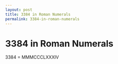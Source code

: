```yaml
---
layout: post
title: 3384 in Roman Numerals
permalink: 3384-in-roman-numerals
---
```


# 3384 in Roman Numerals

3384 = MMMCCCLXXXIV
